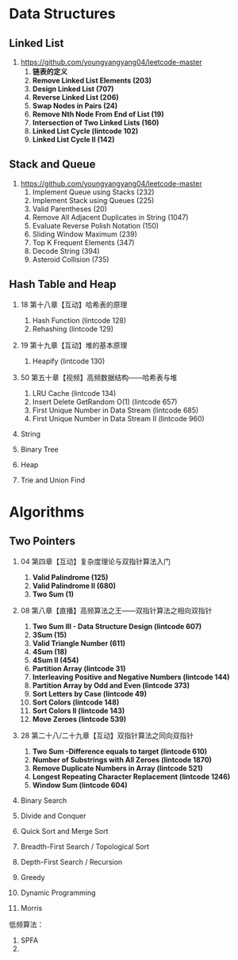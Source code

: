

# Data Structures

## Linked List

1. https://github.com/youngyangyang04/leetcode-master
   1. **链表的定义**
   1. **Remove Linked List Elements (203)**
   1. **Design Linked List (707)**
   1. **Reverse Linked List (206)**
   1. **Swap Nodes in Pairs (24)**
   1. **Remove Nth Node From End of List (19)**
   1. **Intersection of Two Linked Lists (160)**
   1. **Linked List Cycle (lintcode 102)**
   1. **Linked List Cycle II (142)**

## Stack and Queue

1. https://github.com/youngyangyang04/leetcode-master
   1. Implement Queue using Stacks (232)
   1. Implement Stack using Queues (225)
   1. Valid Parentheses (20)
   1. Remove All Adjacent Duplicates in String (1047)
   1. Evaluate Reverse Polish Notation (150)
   1. Sliding Window Maximum (239)
   1. Top K Frequent Elements (347)
   1. Decode String (394)
   1. Asteroid Collision (735)

## Hash Table and Heap

1. 18 第十八章【互动】哈希表的原理
   1. Hash Function (lintcode 128)
   2. Rehashing (lintcode 129)
2. 19 第十九章【互动】堆的基本原理
   1. Heapify (lintcode 130)
3. 50 第五十章【视频】高频数据结构——哈希表与堆
   1. LRU Cache (lintcode 134)
   2. Insert Delete GetRandom O(1) (lintcode 657)
   3. First Unique Number in Data Stream (lintcode 685)
   4. First Unique Number in Data Stream II (lintcode 960)











1. String
3. Binary Tree
6. Heap
7. Trie and Union Find

# Algorithms

## Two Pointers

1. 04 第四章【互动】复杂度理论与双指针算法入门
   1. **Valid Palindrome (125)**
   2. **Valid Palindrome II (680)**
   3. **Two Sum (1)**
2. 08 第八章【直播】高频算法之王——双指针算法之相向双指针
   1. **Two Sum III - Data Structure Design (lintcode 607)**
   2. **3Sum (15)**
   3. **Valid Triangle Number (611)**
   4. **4Sum (18)**
   5. **4Sum II (454)**
   6. **Partition Array (lintcode 31)**
   7. **Interleaving Positive and Negative Numbers (lintcode 144)**
   8. **Partition Array by Odd and Even (lintcode 373)**
   9. **Sort Letters by Case (lintcode 49)**
   10. **Sort Colors (lintcode 148)**
   11. **Sort Colors II (lintcode 143)**
   12. **Move Zeroes (lintcode 539)**
3. 28 第二十八/二十九章【互动】双指针算法之同向双指针
   1. **Two Sum -Difference equals to target (lintcode 610)**
   2. **Number of Substrings with All Zeroes (lintcode 1870)**
   3. **Remove Duplicate Numbers in Array (lintcode 521)**
   4. **Longest Repeating Character Replacement (lintcode 1246)**
   5. **Window Sum (lintcode 604)**





1. Binary Search
2. Divide and Conquer
3. Quick Sort and Merge Sort
4. Breadth-First Search / Topological Sort
5. Depth-First Search / Recursion
6. Greedy
7. Dynamic Programming
8. Morris

低频算法：

1. SPFA
2. 